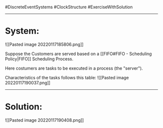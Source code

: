 
#DiscreteEventSystems 
#ClockStructure 
#ExerciseWithSolution 

----
# System:
![[Pasted image 20220117185806.png]]

Suppose the Customers are served based on a [[FIFO#FIFO - Scheduling Policy|FIFO]] Scheduling Process.

Here costumers are tasks to be executed in a process (the "server").

Characteristics of the tasks follows this table:
![[Pasted image 20220117190037.png]]

---
# Solution:
![[Pasted image 20220117190408.png]]